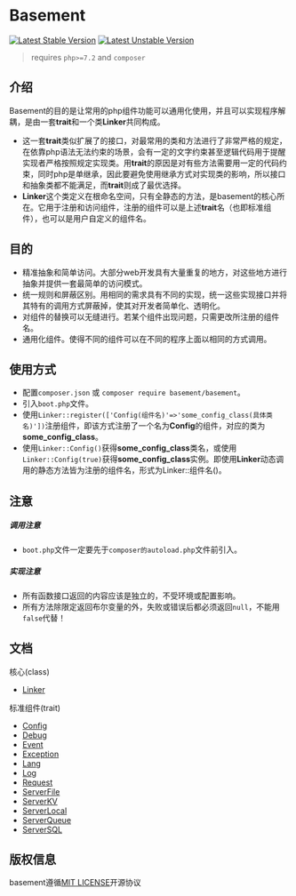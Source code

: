 # Basement
[![Latest Stable Version](https://poser.pugx.org/basement/basement/v/stable)](https://packagist.org/packages/basement/basement)
[![Latest Unstable Version](https://poser.pugx.org/basement/basement/v/unstable)](https://packagist.org/packages/basement/basement)

> requires `php>=7.2` and `composer`

## 介绍

Basement的目的是让常用的php组件功能可以通用化使用，并且可以实现程序解耦，是由一套**trait**和一个类**Linker**共同构成。

* 这一套**trait**类似扩展了的接口，对最常用的类和方法进行了非常严格的规定，在依靠php语法无法约束的场景，会有一定的文字约束甚至逻辑代码用于提醒实现者严格按照规定实现类。用**trait**的原因是对有些方法需要用一定的代码约束，同时php是单继承，因此要避免使用继承方式对实现类的影响，所以接口和抽象类都不能满足，而**trait**则成了最优选择。
* **Linker**这个类定义在根命名空间，只有全静态的方法，是basement的核心所在。它用于注册和访问组件，注册的组件可以是上述**trait**名（也即标准组件），也可以是用户自定义的组件名。



## 目的

* 精准抽象和简单访问。大部分web开发具有大量重复的地方，对这些地方进行抽象并提供一套最简单的访问模式。
* 统一规则和屏蔽区别。用相同的需求具有不同的实现，统一这些实现接口并将其特有的调用方式屏蔽掉，使其对开发者简单化、透明化。
* 对组件的替换可以无缝进行。若某个组件出现问题，只需更改所注册的组件名。
* 通用化组件。使得不同的组件可以在不同的程序上面以相同的方式调用。


## 使用方式

* 配置`composer.json` 或 `composer require basement/basement`。
* 引入`boot.php`文件。
* 使用`Linker::register(['Config(组件名)'=>'some_config_class(具体类名)'])`注册组件，即该方式注册了一个名为**Config**的组件，对应的类为**some_config_class**。
* 使用`Linker::Config()`获得**some_config_class**类名，或使用`Linker::Config(true)`获得**some_config_class**实例。即使用**Linker**动态调用的静态方法皆为注册的组件名，形式为Linker::组件名()。


## 注意

##### 调用注意
*  `boot.php`文件一定要先于`composer的autoload.php`文件前引入。

##### 实现注意
* 所有函数接口返回的内容应该是独立的，不受环境或配置影响。
* 所有方法除限定返回布尔变量的外，失败或错误后都必须返回`null`，不能用`false`代替！


## 文档
核心(class)

* [Linker](docs/Linker.md)

标准组件(trait)

* [Config](docs/Config.md)
* [Debug](docs/Debug.md)
* [Event](docs/Event.md)
* [Exception](docs/Exception.md)
* [Lang](docs/Lang.md)
* [Log](docs/Log.md)
* [Request](docs/Request.md)
* [ServerFile](docs/ServerFile.md)
* [ServerKV](docs/ServerKV.md)
* [ServerLocal](docs/ServerLocal.md)
* [ServerQueue](docs/ServerQueue.md)
* [ServerSQL](docs/ServerSQL.md)


## 版权信息
basement遵循[MIT LICENSE](LICENSE)开源协议

